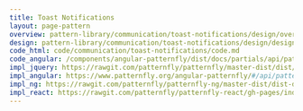 ```yaml
---
title: Toast Notifications
layout: page-pattern
overview: pattern-library/communication/toast-notifications/design/overview.md
design: pattern-library/communication/toast-notifications/design/design.md
code_html: code/communication/toast-notifications/code.md
code_angular: /components/angular-patternfly/dist/docs/partials/api/patternfly.notification.component.pfToastNotification.html
impl_jquery: https://rawgit.com/patternfly/patternfly/master-dist/dist/tests/toast.html
impl_angular: https://www.patternfly.org/angular-patternfly/#/api/patternfly.notification.component:pfToastNotification
impl_ng: https://rawgit.com/patternfly/patternfly-ng/master-dist/dist-demo/#/toastnotification
impl_react: https://rawgit.com/patternfly/patternfly-react/gh-pages/index.html?selectedKind=patternfly-react%2FCommunication%2FToast%20Notifications&selectedStory=Toast%20Notification
---
```

